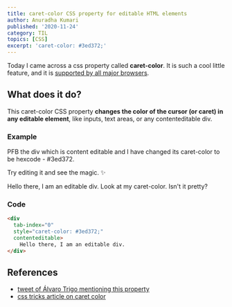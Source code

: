 ```yaml
---
title: caret-color CSS property for editable HTML elements
author: Anuradha Kumari
published: '2020-11-24'
category: TIL
topics: [CSS]
excerpt: 'caret-color: #3ed372;'
---
```


Today I came across a css property called **caret-color**. It is such a cool little feature, and it is [supported by all major browsers](https://caniuse.com/?search=caret-color).

## What does it do?

This caret-color CSS property **changes the color of the cursor (or caret) in any editable element**, like inputs, text areas, or any contenteditable div.

### Example

PFB the div which is content editable and I have changed its caret-color to be hexcode - #3ed372.

Try editing it and see the magic. <span aria-hidden="true">✨</span>

<div tab-index="0" style="caret-color: #3ed372;" contenteditable>Hello there, I am an editable div. Look at my caret-color. Isn't it pretty?</div>

### Code

``` html
<div 
  tab-index="0"
  style="caret-color: #3ed372;"
  contenteditable>
    Hello there, I am an editable div.
</div>
```

## References

- [tweet of Álvaro Trigo mentioning this property](https://twitter.com/IMAC2/status/1331222842864766980?s=19)
- [css tricks article on caret color](https://css-tricks.com/almanac/properties/c/caret-color/9)
